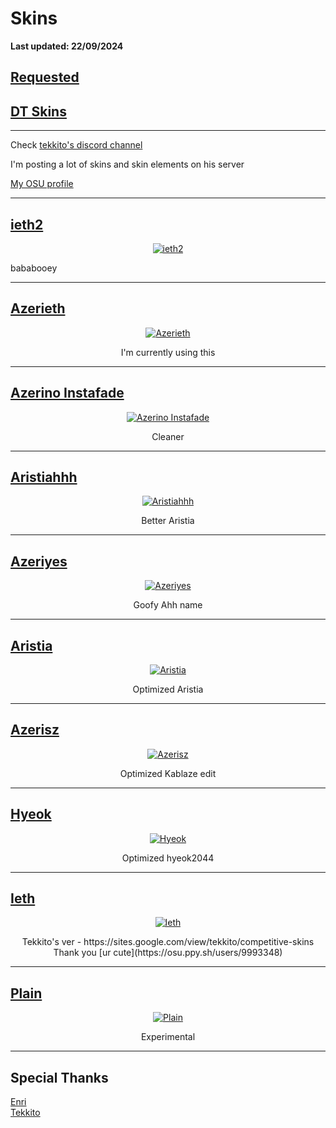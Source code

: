 <p align="center">

# Skins

**Last updated: 22/09/2024**

## [Requested](https://github.com/0icj/skins/blob/main/Requested.md)
## [DT Skins](https://github.com/0icj/skins/blob/main/DT.md)

---
<p align="center">

Check [tekkito's discord channel](https://discord.gg/GnU45qMrj8)

I'm posting a lot of skins and skin elements on his server

[My OSU profile](https://osu.ppy.sh/users/16370707)

</p>

---

## [ieth2](https://github.com/0icj/skins/raw/main/main/ieth2.osk)

<p align="center">
  <a href="https://github.com/0icj/skins/raw/main/main/ieth2.osk">
    <img src="https://github.com/0icj/skins/blob/main/main/ieth2.png?raw=true" alt="ieth2">
  </a>
</p>

<p align="center">

bababooey

</p>

---

## [Azerieth](https://github.com/0icj/skins/raw/main/main/azerieth.osk)

<p align="center">
  <a href="https://github.com/0icj/skins/raw/main/main/azerieth.osk">
    <img src="https://github.com/0icj/skins/blob/main/main/azerieth.png?raw=true" alt="Azerieth">
  </a>
</p>

<p align="center">
I'm currently using this
</p>

---

## [Azerino Instafade](https://github.com/0icj/skins/raw/main/instafade/azerino%20instafade.osk)

<p align="center">
  <a href="https://github.com/0icj/skins/raw/main/instafade/azerino%20instafade.osk">
    <img src="https://github.com/0icj/skins/blob/main/preview/azerino%20instafade.png?raw=true" alt="Azerino Instafade">
  </a>
</p>

<p align="center">
Cleaner
</p>

---

## [Aristiahhh](https://github.com/0icj/skins/raw/main/nm/Aristiahhh.osk)

<p align="center">
  <a href="https://github.com/0icj/skins/raw/main/nm/Aristiahhh.osk">
    <img src="https://github.com/0icj/skins/blob/main/preview/Aristiahhh.png?raw=true" alt="Aristiahhh">
  </a>
</p>

<p align="center">
Better Aristia
</p>

---

## [Azeriyes](https://github.com/0icj/skins/raw/main/nm/azeriyes.osk)

<p align="center">
  <a href="https://github.com/0icj/skins/raw/main/nm/azeriyes.osk">
    <img src="https://github.com/0icj/skins/blob/main/preview/azeriyes.png?raw=true" alt="Azeriyes">
  </a>
</p>

<p align="center">
Goofy Ahh name
</p>

---

## [Aristia](https://github.com/0icj/skins/raw/main/nm/aristia.osk)

<p align="center">
  <a href="https://github.com/0icj/skins/raw/main/nm/aristia.osk">
    <img src="https://github.com/0icj/skins/blob/main/preview/aristia.png?raw=true" alt="Aristia">
  </a>
</p>

<p align="center">
Optimized Aristia
</p>

---

## [Azerisz](https://github.com/0icj/skins/raw/main/nm/azerisz.osk)

<p align="center">
  <a href="https://github.com/0icj/skins/raw/main/nm/azerisz.osk">
    <img src="https://github.com/0icj/skins/blob/main/preview/azerisz.png?raw=true" alt="Azerisz">
  </a>
</p>

<p align="center">
Optimized Kablaze edit
</p>

---

## [Hyeok](https://github.com/0icj/skins/raw/main/nm/hyeok.osk)

<p align="center">
  <a href="https://github.com/0icj/skins/raw/main/nm/hyeok.osk">
    <img src="https://github.com/0icj/skins/blob/main/preview/hyeok.png?raw=true" alt="Hyeok">
  </a>
</p>

<p align="center">
Optimized hyeok2044
</p>

---

## [Ieth](https://github.com/0icj/skins/raw/main/nm/ieth.osk)

<p align="center">
  <a href="https://github.com/0icj/skins/raw/main/nm/ieth.osk">
    <img src="https://github.com/0icj/skins/blob/main/preview/ieth.png?raw=true" alt="Ieth">
  </a>
</p>

<p align="center">
Tekkito's ver - https://sites.google.com/view/tekkito/competitive-skins<br>
Thank you [ur cute](https://osu.ppy.sh/users/9993348)
</p>

---

## [Plain](https://github.com/0icj/skins/raw/main/nm/plain.osk)

<p align="center">
  <a href="https://github.com/0icj/skins/raw/main/nm/plain.osk">
    <img src="https://github.com/0icj/skins/blob/main/preview/plain.png?raw=true" alt="Plain">
  </a>
</p>

<p align="center">
Experimental
</p>

---

<p align="center">

## Special Thanks

[Enri](https://osu.ppy.sh/users/8640970)<br>
[Tekkito](https://osu.ppy.sh/users/7075211)

</p>

</p>
